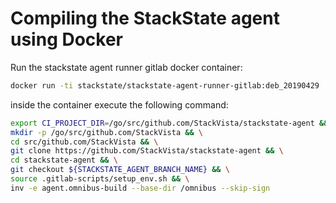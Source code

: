 # Compiling the StackState agent using Docker

Run the stackstate agent runner gitlab docker container:
```bash
docker run -ti stackstate/stackstate-agent-runner-gitlab:deb_20190429
```

inside the container execute the following command:
```bash
export CI_PROJECT_DIR=/go/src/github.com/StackVista/stackstate-agent && \
mkdir -p /go/src/github.com/StackVista && \
cd src/github.com/StackVista && \
git clone https://github.com/StackVista/stackstate-agent && \
cd stackstate-agent && \
git checkout ${STACKSTATE_AGENT_BRANCH_NAME} && \
source .gitlab-scripts/setup_env.sh && \
inv -e agent.omnibus-build --base-dir /omnibus --skip-sign
```
